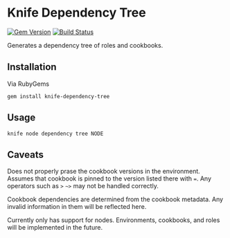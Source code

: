 Knife Dependency Tree
=====================

[![Gem Version](https://badge.fury.io/rb/knife-dependency-tree.png)](http://badge.fury.io/rb/knife-dependency-tree)
[![Build Status](https://travis-ci.org/apeschel/knife-dependency-tree.png?branch=master)](https://travis-ci.org/apeschel/knife-dependency-tree)

Generates a dependency tree of roles and cookbooks.


Installation
------------
Via RubyGems
```
gem install knife-dependency-tree
```

Usage
-----

```
knife node dependency tree NODE
```

Caveats 
-------
Does not properly prase the cookbook versions in the environment. Assumes that
cookbook is pinned to the version listed there with `=`. Any operators such as
`>` `~>` may not be handled correctly.

Cookbook dependencies are determined from the cookbook metadata. Any invalid
information in them will be reflected here.

Currently only has support for nodes. Environments, cookbooks, and roles will
be implemented in the future.
